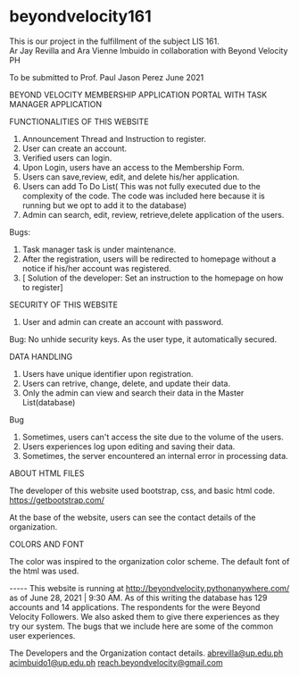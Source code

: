 # beyondvelocity161
This is our project in the fulfillment of the subject LIS 161.  
Ar Jay Revilla and Ara Vienne Imbuido in collaboration with Beyond Velocity PH 

To be submitted to Prof. Paul Jason Perez June 2021

BEYOND VELOCITY MEMBERSHIP APPLICATION PORTAL WITH TASK MANAGER APPLICATION

FUNCTIONALITIES OF THIS WEBSITE
1. Announcement Thread and Instruction to register.
2. User can create an account.
3. Verified users can login.
4. Upon Login, users have an access to the Membership Form.
5. Users can save,review, edit, and delete his/her application.
6. Users can add To Do List( This was not fully executed due to the complexity of the code. The code was included here because it is running but we opt to add it to the database)
7. Admin can search, edit, review, retrieve,delete application of the users.

Bugs:
1. Task manager task is under maintenance.
2. After the registration, users will be redirected to homepage without a notice if his/her account was registered. 
3. [ Solution of the developer: Set an instruction to the homepage on how to register]

SECURITY OF THIS WEBSITE
1. User and admin can create an account with password.

Bug:
No unhide security keys. As the user type, it automatically secured.

DATA HANDLING
1. Users have unique identifier upon registration.
2. Users can retrive, change, delete, and update their data.
3. Only the admin can view and search their data in the Master List(database)

Bug
1. Sometimes, users can't access the site due to the volume of the users. 
2. Users experiences log upon editing and saving their data.
3. Sometimes, the server encountered an internal error in processing data.

ABOUT HTML FILES

The developer of this website used bootstrap, css, and basic html code. 
https://getbootstrap.com/

At the base of the website, users can see the contact details of the organization.

COLORS AND FONT

The color was inspired to the organization color scheme. The default font of the html was used.


----- This website is running at http://beyondvelocity.pythonanywhere.com/ as of June 28, 2021 | 9:30 AM.
As of this writing the database has 129 accounts and 14 applications. The respondents for the were Beyond Velocity Followers. 
We also asked them to give there experiences as they try our system. The bugs that we include here are some of the common user experiences.

The Developers and the Organization contact details.
abrevilla@up.edu.ph
acimbuido1@up.edu.ph 
reach.beyondvelocity@gmail.com
